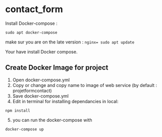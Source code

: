 # contact_form

Install Docker-compose :

```nginx=
sudo apt docker-compose
```

make sur you are on the late version :
```nginx= sudo apt update```

Your have install Docker compose.

## Create Docker Image for project

1. Open docker-compose.yml
2. Copy or change and copy name to image of web service (by default : projetformcontact)
3. Save docker-compose.yml
4. Edit in terminal for installing dependancies in local:

```nginx
npm install
```

5. you can run the docker-compose with

```nginx=
docker-compose up 
```
